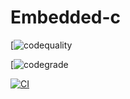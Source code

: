 # Embedded-c
[![codequality](https://www.code-inspector.com/project/28850/score/svg)

[![codegrade](https://www.code-inspector.com/project/28850/status/svg)

[![CI](https://github.com/Kalyanimaddhala/Embedded-c/actions/workflows/build.yml/badge.svg)](https://github.com/Kalyanimaddhala/Embedded-c/actions/workflows/build.yml)

